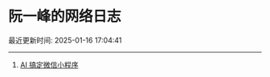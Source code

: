 # 阮一峰的网络日志

最近更新时间: 2025-01-16 17:04:41

--- 
1. [AI 搞定微信小程序](http://www.ruanyifeng.com/blog/2025/01/tencent-cloud-copilot.html) 
